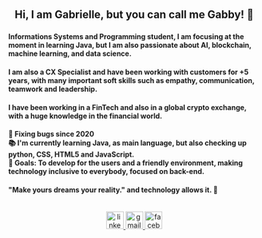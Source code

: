 <h2 align="center">Hi, I am Gabrielle, but you can call me Gabby! 🤗</h2>

###

<h4 align="left">Informations Systems and Programming student, I am focusing at the moment in learning Java, but I am also passionate about AI, blockchain, machine learning, and data science. </h4>

<h4 align="left">I am also a CX Specialist and have been working with customers for +5 years, with many important soft skills such as empathy, communication, teamwork and leadership. </h4>

<h4 align="left">I have been working in a FinTech and also in a global crypto exchange, with a huge knowledge in the financial world.</h4>

<h4>
<p align="left">🐛 Fixing bugs since 2020<br>📚 I'm currently learning Java, as main language, but also checking up python, CSS, HTML5 and JavaScript.<br>🎯 Goals: To develop for the users and a friendly environment, making technology inclusive to everybody, focused on back-end.</p>


<h4 align="left"Drop me a message anytime if you would like to talk and know more! ✌️ </h4>


<h4 align="left">"Make yours dreams your reality." and technology allows it. 🚀</h4>

<br>

<div align="center">
  <a href="https://www.linkedin.com/in/gabriellehenning/https://www.facebook.com/henninggabrielle" target="_blank">
    <img src="https://img.shields.io/static/v1?message=LinkedIn&logo=linkedin&label=&color=0077B5&logoColor=white&labelColor=&style=for-the-badge" height="35" alt="linkedin logo"  />
  </a>
  <a href="https://mail.google.com/mail/u/0/?fs=1&to=henning.gabrielle@gmail.com&su=Info+Requested&body=Hi,+Gabrielle&&tf=cm" target="_blank">
    <img src="https://img.shields.io/static/v1?message=Gmail&logo=gmail&label=&color=D14836&logoColor=white&labelColor=&style=for-the-badge" height="35" alt="gmail logo"  />
  </a>
  <a href="https://www.facebook.com/henninggabrielle" target="_blank">
    <img src="https://img.shields.io/static/v1?message=Facebook&logo=facebook&label=&color=1877F2&logoColor=white&labelColor=&style=for-the-badge" height="35" alt="facebook logo"  />
  </a>
</div>

###

<br clear="both">


###
